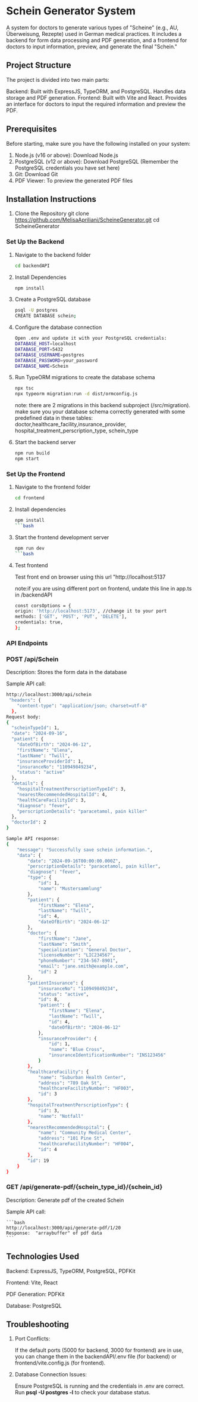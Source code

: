 # Schein Generator System
A system for doctors to generate various types of "Scheine" (e.g., AU, Überweisung, Rezepte) used in German medical practices. It includes a backend for form data processing and PDF generation, and a frontend for doctors to input information, preview, and generate the final "Schein."

## Project Structure
The project is divided into two main parts:

Backend: Built with ExpressJS, TypeORM, and PostgreSQL. Handles data storage and PDF generation.
Frontend: Built with Vite and React. Provides an interface for doctors to input the required information and preview the PDF.

## Prerequisites
Before starting, make sure you have the following installed on your system:

1. Node.js (v16 or above): Download Node.js
2. PostgreSQL (v12 or above): Download PostgreSQL (Remember the PostgreSQL credentials you have set here)
3. Git: Download Git
4. PDF Viewer: To preview the generated PDF files

## Installation Instructions

1. Clone the Repository
git clone https://github.com/MelisaApriliani/ScheineGenerator.git
cd ScheineGenerator


### Set Up the Backend

1. Navigate to the backend folder
    ```bash
    cd backendAPI
    ```

2. Install Dependencies
    ```bash
    npm install
    ```

3. Create a PostgreSQL database
    ```bash
    psql -U postgres
    CREATE DATABASE schein;
    ```

4. Configure the database connection
    ```bash
    Open .env and update it with your PostgreSQL credentials:
    DATABASE_HOST=localhost
    DATABASE_PORT=5432
    DATABASE_USERNAME=postgres
    DATABASE_PASSWORD=your_password
    DATABASE_NAME=Schein
    ```

    

5. Run TypeORM migrations to create the database schema
 
    ```bash
    npx tsc
    npx typeorm migration:run -d dist/ormconfig.js
    ```

    note: there are 2 migrations in this backend subproject (/src/migration). make sure you your database schema correctly generated with some predefined      data in these tables: doctor,healthcare_facility,insurance_provider, hospital_treatment_perscription_type, schein_type

6. Start the backend server
    ```bash
    npm run build
    npm start
    ```

### Set Up the Frontend

1. Navigate to the frontend folder

    ```bash
    cd frontend
    ```

2. Install dependencies

    ```bash
    npm install
    ```bash
3. Start the frontend development server

    ```bash
    npm run dev
    ```bash


4. Test frontend

    Test front end on browser using this url "http://localhost:5137

    note:if you are using different port on frontend, undate this line in app.ts in /backendAPI

    ```bash
    const corsOptions = {
    origin: 'http://localhost:5173', //change it to your port
    methods: ['GET', 'POST', 'PUT', 'DELETE'],
    credentials: true,
    };
    ```


### API Endpoints
### POST /api/Schein

Description: Stores the form data in the database

Sample API call:

```bash
http://localhost:3000/api/schein
 "headers": {
    "content-type": "application/json; charset=utf-8"
  },
Request body:
{
  "scheinTypeId": 1,
  "date": "2024-09-16",
  "patient": {
    "dateOfBirth": "2024-06-12",
    "firstName": "Elena",
    "lastName": "Twill",
    "insuranceProviderId": 1,
    "insuranceNo": "110949849234",
    "status": "active"
  },
  "details": {
    "hospitalTreatmentPerscriptionTypeId": 3,
    "nearestRecommendedHospitalId": 4,
    "healthCareFacilityId": 3,
    "diagnose": "fever",
    "perscriptionDetails": "paracetamol, pain killer"
  },
  "doctorId": 2
}

Sample API response:
{
    "message": "Successfully save schein information.",
    "data": {
        "date": "2024-09-16T00:00:00.000Z",
        "perscriptionDetails": "paracetamol, pain killer",
        "diagnose": "fever",
        "type": {
            "id": 1,
            "name": "Mustersammlung"
        },
        "patient": {
            "firstName": "Elena",
            "lastName": "Twill",
            "id": 4,
            "dateOfBirth": "2024-06-12"
        },
        "doctor": {
            "firstName": "Jane",
            "lastName": "Smith",
            "specialization": "General Doctor",
            "licenseNumber": "LIC234567",
            "phoneNumber": "234-567-8901",
            "email": "jane.smith@example.com",
            "id": 2
        },
        "patientInsurance": {
            "insuranceNo": "110949849234",
            "status": "active",
            "id": 8,
            "patient": {
                "firstName": "Elena",
                "lastName": "Twill",
                "id": 4,
                "dateOfBirth": "2024-06-12"
            },
            "insuranceProvider": {
                "id": 1,
                "name": "Blue Cross",
                "insuranceIdentificationNumber": "INS123456"
            }
        },
        "healthcareFacility": {
            "name": "Suburban Health Center",
            "address": "789 Oak St",
            "healthcareFacilityNumber": "HF003",
            "id": 3
        },
        "hospitalTreatmentPerscriptionType": {
            "id": 3,
            "name": "Notfall"
        },
        "nearestRecommendedHospital": {
            "name": "Community Medical Center",
            "address": "101 Pine St",
            "healthcareFacilityNumber": "HF004",
            "id": 4
        },
        "id": 19
    }
}

```

### GET /api/generate-pdf/{schein_type_id}/{schein_id}

Description: Generate pdf of the created Schein 

Sample API call: 

    ```bash
    http://localhost:3000/api/generate-pdf/1/20
    Response:  "arraybuffer" of pdf data
    ```


## Technologies Used

Backend: ExpressJS, TypeORM, PostgreSQL, PDFKit

Frontend: Vite, React

PDF Generation: PDFKit

Database: PostgreSQL

## Troubleshooting

1. Port Conflicts:

    If the default ports (5000 for backend, 3000 for frontend) are in use, you can change them in the backendAPI/.env file (for backend) or frontend/vite.config.js (for frontend).

2. Database Connection Issues:

    Ensure PostgreSQL is running and the credentials in .env are correct.
Run **psql -U postgres -l** to check your database status.
